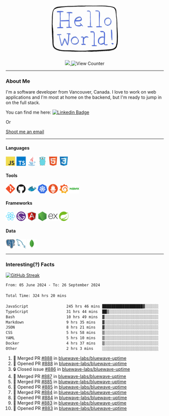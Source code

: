 <div align="center">
    <img src="./img/hello_world.webp" height="200px" width="">
    <div>
        <a href="https://www.linkedin.com/in/ajhollid">
            <img src="https://img.shields.io/badge/LinkedIn-blue"/>
        </a>
        <img src="https://komarev.com/ghpvc/?username=ajhollid&color=yellow" alt="View Counter">
    </div>
</div>

---

### About Me

I'm a software developer from Vancouver, Canada. I love to work on web applications and I'm most at home on the backend, but I'm ready to jump in on the full stack.

You can find me here: [![Linkedin Badge](https://img.shields.io/badge/-ajhollid-blue?style=flat&logo=Linkedin&logoColor=white)](https://www.linkedin.com/in/ajhollid)

Or

[Shoot me an email](mailto:ajhollid@gmail.com)

---

#### Languages

<div>
    <img src="./img/devicons/javascript-original.svg" width=30 height=30 alt="JavaScript">
    <img src="/img/devicons/typescript-original.svg" width=30 height=30 alt="TypeScript">
    <img src="./img/devicons/java-original.svg" width=30 height=30 alt="Java">
    <img src="./img/devicons/go-original.svg" width=30 height=30 alt="Golang">
    <img src="./img/devicons/html5-original.svg" width=30 height=30 alt="HTML 5">
    <img src="./img/devicons/css3-original.svg" width=30 height=30 alt="CSS 3">
</div>

#### Tools

<div>
    <img src="./img/devicons/git-original.svg" width=30 height=30 alt="Git">
    <img src="./img/devicons/github-original.svg" width=30 height=30 alt="Github">
    <img src="./img/devicons/docker-original.svg" width=30 
    height=30 alt="Docker">
    <img src="./img/devicons/kubernetes-original.svg" width=30 height=30 alt="K8">
    <img src="./img/devicons/prometheus-original.svg" width=30 height=30 alt="Prometheus">
    <img src="./img/devicons/grafana-original.svg" width=30 height=30 alt="Grafana">
    <img src="./img/devicons/nginx-original.svg" width=30 height=30 alt="Nginx">
</div>

#### Frameworks

<div>
    <img src="./img/devicons/react-original.svg" width=30 height=30 alt="React">
    <img src="./img/devicons/gatsby-original.svg" width=30 height=30 alt="Gatsby">
    <img src="./img/devicons/angularjs-original.svg" width=30 height=30 alt="AngularJS">
    <img src="./img/devicons/nodejs-original.svg" width=30 height=30 alt="NodeJS">
    <img src="./img/devicons/express-original.svg" width=30 height=30 alt="Express">
    <img src="./img/devicons/spring-original.svg" width=30 height=30 alt="Spring">
</div>

#### Data

<div>
    <img src="./img/devicons/postgresql-original.svg" width=30 height=30 alt="Postgresql">
    <img src="./img/devicons/mysql-original.svg" width=30 height=30 alt="Mysql">
    <img src="./img/devicons/mongodb-original.svg" width=30 height=30 alt="MongoDB">
</div>

---

### Interesting(?) Facts

[![GitHub Streak](http://github-readme-streak-stats.herokuapp.com?user=ajhollid)](https://git.io/streak-stats)

 <!--START_SECTION:waka-->

```txt
From: 05 June 2024 - To: 26 September 2024

Total Time: 324 hrs 20 mins

JavaScript                 245 hrs 46 mins ██████████████████▓░░░░░░   75.30 %
TypeScript                 31 hrs 44 mins  ██▒░░░░░░░░░░░░░░░░░░░░░░   09.72 %
Bash                       10 hrs 49 mins  ▓░░░░░░░░░░░░░░░░░░░░░░░░   03.31 %
Markdown                   9 hrs 35 mins   ▓░░░░░░░░░░░░░░░░░░░░░░░░   02.94 %
JSON                       8 hrs 21 mins   ▓░░░░░░░░░░░░░░░░░░░░░░░░   02.56 %
CSS                        5 hrs 58 mins   ▒░░░░░░░░░░░░░░░░░░░░░░░░   01.83 %
YAML                       5 hrs 10 mins   ▒░░░░░░░░░░░░░░░░░░░░░░░░   01.58 %
Docker                     4 hrs 37 mins   ▒░░░░░░░░░░░░░░░░░░░░░░░░   01.42 %
Other                      2 hrs 3 mins    ░░░░░░░░░░░░░░░░░░░░░░░░░   00.63 %
```

<!--END_SECTION:waka-->


<!--START_SECTION:activity-->
1. 🎉 Merged PR [#888](https://github.com/bluewave-labs/bluewave-uptime/pull/888) in [bluewave-labs/bluewave-uptime](https://github.com/bluewave-labs/bluewave-uptime)
2. 💪 Opened PR [#888](https://github.com/bluewave-labs/bluewave-uptime/pull/888) in [bluewave-labs/bluewave-uptime](https://github.com/bluewave-labs/bluewave-uptime)
3. 🔒 Closed issue [#886](https://github.com/bluewave-labs/bluewave-uptime/issues/886) in [bluewave-labs/bluewave-uptime](https://github.com/bluewave-labs/bluewave-uptime)
4. 🎉 Merged PR [#887](https://github.com/bluewave-labs/bluewave-uptime/pull/887) in [bluewave-labs/bluewave-uptime](https://github.com/bluewave-labs/bluewave-uptime)
5. 🎉 Merged PR [#885](https://github.com/bluewave-labs/bluewave-uptime/pull/885) in [bluewave-labs/bluewave-uptime](https://github.com/bluewave-labs/bluewave-uptime)
6. 💪 Opened PR [#885](https://github.com/bluewave-labs/bluewave-uptime/pull/885) in [bluewave-labs/bluewave-uptime](https://github.com/bluewave-labs/bluewave-uptime)
7. 🎉 Merged PR [#884](https://github.com/bluewave-labs/bluewave-uptime/pull/884) in [bluewave-labs/bluewave-uptime](https://github.com/bluewave-labs/bluewave-uptime)
8. 💪 Opened PR [#884](https://github.com/bluewave-labs/bluewave-uptime/pull/884) in [bluewave-labs/bluewave-uptime](https://github.com/bluewave-labs/bluewave-uptime)
9. 🎉 Merged PR [#883](https://github.com/bluewave-labs/bluewave-uptime/pull/883) in [bluewave-labs/bluewave-uptime](https://github.com/bluewave-labs/bluewave-uptime)
10. 💪 Opened PR [#883](https://github.com/bluewave-labs/bluewave-uptime/pull/883) in [bluewave-labs/bluewave-uptime](https://github.com/bluewave-labs/bluewave-uptime)
<!--END_SECTION:activity-->

